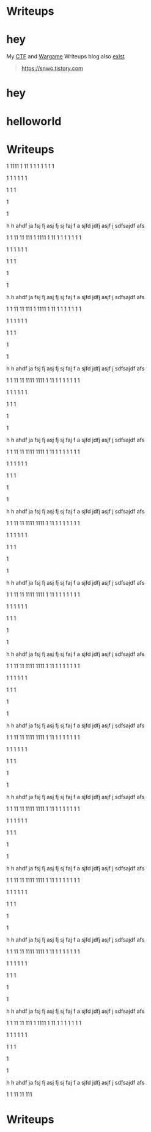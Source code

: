 # Writeups
# hey
My [CTF](https://github.com/snwox/Writeup/tree/master/CTF) and [Wargame](https://github.com/snwox/Writeup/tree/master/Wargame) Writeups
blog also [exist](https://snwo.tistory.com)
>https://snwo.tistory.com

# hey

# helloworld
# Writeups
1
1111
1
11
1
1
1
1
1
1
1

1
1
1
1
1
1

1
1
1

1

1

h
h
ahdf
ja
fsj
fj
asj
fj
sj
faj
f
a
sjfd
jdfj
asjf
j
sdfsajdf
afs

1
1
11
11
111
1
1111
1
11
1
1
1
1
1
1
1

1
1
1
1
1
1

1
1
1

1

1

h
h
ahdf
ja
fsj
fj
asj
fj
sj
faj
f
a
sjfd
jdfj
asjf
j
sdfsajdf
afs

1
1
11
11
111
1
1111
1
11
1
1
1
1
1
1
1

1
1
1
1
1
1

1
1
1

1

1

h
h
ahdf
ja
fsj
fj
asj
fj
sj
faj
f
a
sjfd
jdfj
asjf
j
sdfsajdf
afs

1
1
11
11
1111
1111
1
11
1
1
1
1
1
1
1

1
1
1
1
1
1

1
1
1

1

1

h
h
ahdf
ja
fsj
fj
asj
fj
sj
faj
f
a
sjfd
jdfj
asjf
j
sdfsajdf
afs

1
1
11
11
1111
1111
1
11
1
1
1
1
1
1
1

1
1
1
1
1
1

1
1
1

1

1

h
h
ahdf
ja
fsj
fj
asj
fj
sj
faj
f
a
sjfd
jdfj
asjf
j
sdfsajdf
afs

1
1
11
11
1111
1111
1
11
1
1
1
1
1
1
1

1
1
1
1
1
1

1
1
1

1

1

h
h
ahdf
ja
fsj
fj
asj
fj
sj
faj
f
a
sjfd
jdfj
asjf
j
sdfsajdf
afs

1
1
11
11
1111
1111
1
11
1
1
1
1
1
1
1

1
1
1
1
1
1

1
1
1

1

1

h
h
ahdf
ja
fsj
fj
asj
fj
sj
faj
f
a
sjfd
jdfj
asjf
j
sdfsajdf
afs

1
1
11
11
1111
1111
1
11
1
1
1
1
1
1
1

1
1
1
1
1
1

1
1
1

1

1

h
h
ahdf
ja
fsj
fj
asj
fj
sj
faj
f
a
sjfd
jdfj
asjf
j
sdfsajdf
afs

1
1
11
11
1111
1111
1
11
1
1
1
1
1
1
1

1
1
1
1
1
1

1
1
1

1

1

h
h
ahdf
ja
fsj
fj
asj
fj
sj
faj
f
a
sjfd
jdfj
asjf
j
sdfsajdf
afs

1
1
11
11
1111
1111
1
11
1
1
1
1
1
1
1

1
1
1
1
1
1

1
1
1

1

1

h
h
ahdf
ja
fsj
fj
asj
fj
sj
faj
f
a
sjfd
jdfj
asjf
j
sdfsajdf
afs

1
1
11
11
1111
1111
1
11
1
1
1
1
1
1
1

1
1
1
1
1
1

1
1
1

1

1

h
h
ahdf
ja
fsj
fj
asj
fj
sj
faj
f
a
sjfd
jdfj
asjf
j
sdfsajdf
afs

1
1
11
11
1111
1111
1
11
1
1
1
1
1
1
1

1
1
1
1
1
1

1
1
1

1

1

h
h
ahdf
ja
fsj
fj
asj
fj
sj
faj
f
a
sjfd
jdfj
asjf
j
sdfsajdf
afs

1
1
11
11
111
1
1111
1
11
1
1
1
1
1
1
1

1
1
1
1
1
1

1
1
1

1

1

h
h
ahdf
ja
fsj
fj
asj
fj
sj
faj
f
a
sjfd
jdfj
asjf
j
sdfsajdf
afs

1
1
11
11
111
# Writeups

